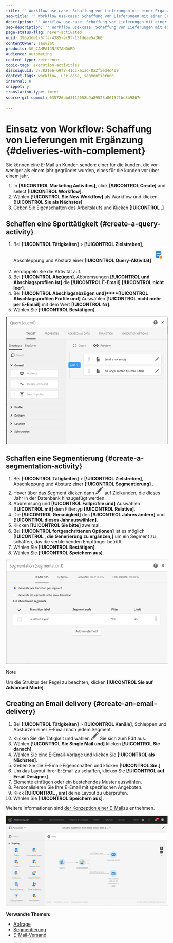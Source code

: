 ```yaml
---
title: '" Workflow use-case: Schaffung von Lieferungen mit einer Ergänzung "'
seo-title: '" Workflow use-case: Schaffung von Lieferungen mit einer Ergänzung "'
description: '" Workflow use-case: Schaffung von Lieferungen mit einer Ergänzung "'
seo-description: '" Workflow use-case: Schaffung von Lieferungen mit einer Ergänzung "'
page-status-flag: never-activated
uuid: 396a3de1-6ffa-4385-ac9f-15fdeae5a366
contentOwner: sauviat
products: SG_CAMPAIGN/STANDARD
audience: automating
content-type: reference
topic-tags: execution-activities
discoiquuid: 377821e6-69f8-41cc-a1ad-8a2f5ed4d409
context-tags: workflow, use-case, segmentierung
internal: n
snippet: y
translation-type: tm+mt
source-git-commit: 035726bbd3112058b9a89525a861521bc3b9867e

---
```



# Einsatz von Workflow: Schaffung von Lieferungen mit Ergänzung {#deliveries-with-complement}

Sie können eine E-Mail an Kunden senden: einer für die kunden, die vor weniger als einem jahr gegründet wurden, eines für die kunden vor über einem jahr.

1. In **[!UICONTROL Marketing Activities]**, click **[!UICONTROL Create]** and select **[!UICONTROL Workflow]**.
1. Wählen **[!UICONTROL Sie New Workflow]** als Workflow und klicken **[!UICONTROL Sie als Nächstes]**.
1. Geben Sie Eigenschaften des Arbeitslaufs und Klicken **[!UICONTROL .]**

## Schaffen eine Sporttätigkeit {#create-a-query-activity}

1. Bei **[!UICONTROL Tätigkeiten]** &gt; **[!UICONTROL Zielstreben]**, Abschleppung und Absturz einer **[!UICONTROL Query-Aktivität]**![](assets/query.png).
1. Verdoppeln Sie die Aktivität auf.
1. Bei **[!UICONTROL Abzügen]**, Abbremsungen **[!UICONTROL und Abschlagsprofilen ist]** die **[!UICONTROL E-Email]** **[!UICONTROL nicht leer]**.
1. Bei **[!UICONTROL Abschlagsabzügen und]****[!UICONTROL Abschlagsprofilen Profile und]** Auswählen **[!UICONTROL nicht mehr per E-Email]** mit dem Wert **[!UICONTROL Nr]**.
1. Wählen Sie **[!UICONTROL Bestätigen]**.

![](assets/wf-complement-query.png)

## Schaffen eine Segmentierung {#create-a-segmentation-activity}

1. Bei **[!UICONTROL Tätigkeiten]** &gt; **[!UICONTROL Zielstreben]**, Abschleppung und Absturz einer **[!UICONTROL Segmentierung]** .
1. Hover über das Segment klicken dann ![](assets/edit_darkgrey-24px.png) auf Zielkunden, die dieses Jahr in der Datenbank hinzugefügt werden.
1. Abbremsung und **[!UICONTROL Fallprofile und]** Auswählen **[!UICONTROL mit]** dem Filtertyp **[!UICONTROL Relative]**.
1. Die **[!UICONTROL Genauigkeit]** des **[!UICONTROL Jahres ändern]** und **[!UICONTROL dieses Jahr auswählen]**.
1. Klicken **[!UICONTROL Sie bitte]** zweimal.
1. Bei **[!UICONTROL fortgeschrittenen Optionen]** ist es möglich **[!UICONTROL , die Generierung zu ergänzen,]** um ein Segment zu schaffen, das die verbleibenden Empfänger betrifft.
1. Wählen Sie **[!UICONTROL Bestätigen]**.
1. Wählen Sie **[!UICONTROL Speichern aus]**.

![](assets/wf-complement-segmentation.png)

>[!NOTE]
>
>Um die Struktur der Regel zu beachten, klicken **[!UICONTROL Sie auf Advanced Mode]**.

## Creating an Email delivery {#create-an-email-delivery}

1. Bei **[!UICONTROL Tätigkeiten]** &gt; **[!UICONTROL Kanäle]**, Schleppen und Abstürzen einer E-Email nach jedem Segment.
1. Klicken Sie die Tätigkeit und wählen ![](assets/edit_darkgrey-24px.png) Sie sich zum Edit aus.
1. Wählen **[!UICONTROL Sie Single Mail und]** klicken **[!UICONTROL Sie danach]**.
1. Wählen Sie eine E-Email-Vorlage und klicken Sie **[!UICONTROL als Nächstes]**.
1. Geben Sie die E-Email-Eigenschaften und klicken **[!UICONTROL Sie.]**
1. Um das Layout Ihrer E-Email zu schaffen, klicken Sie **[!UICONTROL auf Email Designer]**.
1. Elemente einfügen oder ein bestehendes Muster auswählen.
1. Personalisieren Sie Ihre E-Email mit spezifischen Angeboten.
1. Klick **[!UICONTROL , um]** deine Layout zu überprüfen.
1. Wählen Sie **[!UICONTROL Speichern aus]**.

Weitere Informationen sind [der Konzeption einer E-Mail](../../designing/using/about-email-content-design.md#designing-an-email-content-from-scratch)zu entnehmen.

![](assets/wf-deliveries-with-a-complement.png)

**Verwandte Themen:**

* [Abfrage](../../automating/using/query.md)
* [Segmentierung](../../automating/using/segmentation.md)
* [E-Mail-Versand](../../automating/using/email-delivery.md)
